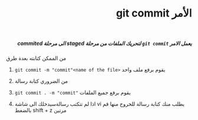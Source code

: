 # <div dir =rtl >الأمر git commit
</div>

<br>

##### <div dir =rtl >يعمل الامر `git commit` لتحريك الملفات من مرحلة staged الى مرحلة commited

من الممكن كتابته بعدة طرق 

1. `git commit -m "commit"<name of the file>` يقوم برفع ملف واحد 

2. من الضروري كتابة رسالة 
3. `git commit . -m "commit"` يقوم برفع جميع الملفات 
4. اذا لم تتكتب رسالةسيدخلك الى شاشة vi يطلب منك كتابة رسالة للخروج منها قم بالضغط shift + z مرتين 

</div>
<br>




